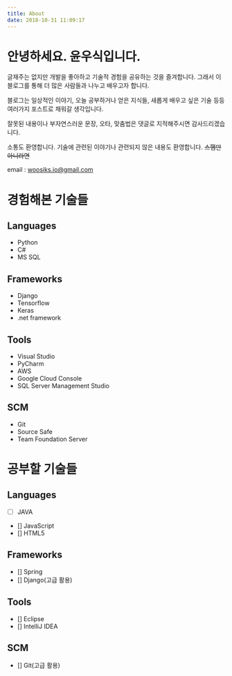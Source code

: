 ```yaml
---
title: About
date: 2018-10-31 11:09:17
---
```

# 안녕하세요. 윤우식입니다.
글재주는 없지만 개발을 좋아하고 기술적 경험을 공유하는 것을 즐겨합니다. 그래서 이 블로그를 통해 더 많은 사람들과 나누고 배우고자 합니다.

블로그는 일상적인 이야기, 오늘 공부하거나 얻은 지식들, 새롭게 배우고 싶은 기술 등등 여러가지 포스트로 채워갈 생각입니다.

잘못된 내용이나 부자연스러운 문장, 오타, 맞춤법은 댓글로 지적해주시면 감사드리겠습니다.

소통도 환영합니다. 기술에 관련된 이야기나 관련되지 않은 내용도 환영합니다. ~~스팸만 아니라면~~

email : woosiks.io@gmail.com


<i class="fa fa-motorcycle"></i>

# 경험해본 기술들

## Languages
- Python
- C#
- MS SQL

## Frameworks
- Django
- Tensorflow
- Keras
- .net framework

## Tools
- Visual Studio
- PyCharm
- AWS
- Google Cloud Console
- SQL Server Management Studio

## SCM
- Git
- Source Safe
- Team Foundation Server

# 공부할 기술들

## Languages
- [ ] JAVA
- [] JavaScript
- [] HTML5

## Frameworks
- [] Spring
- [] Django(고급 활용)

## Tools
- [] Eclipse
- [] IntelliJ IDEA

## SCM
- [] Git(고급 활용)
